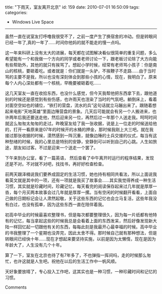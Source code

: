 title: "下雨天，室友离开北京"
id: 159
date: 2010-07-01 16:50:09
tags: 
categories: 
- Windows Live Space
---

虽然一直在说室友打呼噜我很受不了，之前一度产生了换宿舍的冲动。但是转眼间已经一年了,真的一年了……时间你他妈的就不能走的慢一点吗。

这一年来科研上没有太大的进展，每天都在试图解决看似很简单的重复问题，多么希望能有一个和我做一个方向的同学或者老师讨论一下，跟老板讨论除了大方向能有些帮助外，其他的就只有挨骂了。想起小学时候，经常有老师骂小孩子：你是南山的核桃，要砸着吃。或者就是：你们就是一头驴，不挨鞭子不走路……由于当时骂的主要不是我，所以也没有深刻体会到那些小孩的心情，现在，我明白了。原来每个人内心深处都有一个核桃，早晚要被砸着吃……

这几天室友一直在收拾东西，也没什么感觉，但今天我帮他把东西拿下去，跟他道别的时候还是感觉到有些伤感，也许雨天也渲染了当时的气氛吧。躺倒床上，看着对面空空如也的铺位，“铁打的营盘，流水的兵”这句话就立马蹦出来了。跟随着想起来电影“天地英雄”里面边陲营盘的景象。几天后可能就会有另一个人搬进来，也许两年后我还要送走他，然后迎来另一位，再然后过一年那个人送走我。呵呵时间就这么匆匆太匆匆的走过。昨晚室友给了我一张收据，说是上一位走的时候送给他的，打开一看原来是07年的时候开的水桶的押金，那时候我刚上大三吧。就在我接过那张收据的时候，漠然感到一阵沉重，就像边陲的士兵交接的仪式，每当有这种愁绪的时候，我的心里总是特别的安静，安静到可以听到自己的心跳。人生如旅途，朋友如过客。不过是迎来一个送走一个罢了。

下午来到办公室，看了一篇英语， 然后查看了中午离开时运行的程序结果，发现还是不对。不对就不对吧，找找书，再好好检查检查。

前两天跟泽楠说我们要养成固定的生活习惯，她也持有相同共看法，所以上面说我看英文就是其中的一项，还有一项就是我买了故事会……其实我觉得养成一种生活习惯，其实就是珍藏时间，珍藏记忆，每天看完的阅读保存起来过几年就是厚厚一沓，每个月买两本故事会过几年就是厚厚一摞。当有空闲的时候翻开看看，上面自己做的日期标记会让人肃然起敬，关于这些东西的记忆也会立马复活，这些年我没有白过，也没有孤单，因为这些东西一直在陪伴着我。

初高中毕业的时候最喜欢整理书，但是每次都要整理很久，因为每一片纸都有他特有的记忆，每当拿起这些的时候我总是会看着上面的东西发呆，然后好像发现新大陆一样回忆起一切跟他有关的东西，每每此刻是我最开心最幸福的时候。高中毕业的书我整理了一个星期也没弄完，因此太舍不得。那时候自己就有那种想法，但是转眼间已经快十年……现在才想起来要坚持实施，以前是因为太懒惰，现在是因为年龄大了，人生没有几个十年。

算了一下，室友在北京也待了有7年多了，不也弹指一挥间吗，走的时候那么匆忙，也许这就是人生吧。祝他在以后的生活工作中一帆风顺。

天好象要放晴了，专心投入工作吧，这其实也是一种习惯，一种珍藏时间和记忆的习惯。

Comments

